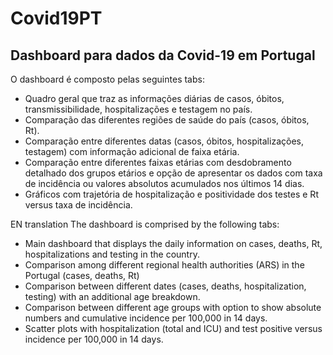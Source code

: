# Covid19PT
## Dashboard para dados da Covid-19 em Portugal

O dashboard é composto pelas seguintes tabs: 
* Quadro geral que traz as informações diárias de casos, óbitos, transmissibilidade, hospitalizações e testagem no país. 
* Comparação das diferentes regiões de saúde do país (casos, óbitos, Rt).
* Comparação entre diferentes datas (casos, óbitos, hospitalizações, testagem) com informação adicional de faixa etária.
* Comparação entre diferentes faixas etárias com desdobramento detalhado dos grupos etários e opção de apresentar os dados 
com taxa de incidência ou valores absolutos acumulados nos últimos 14 dias.
* Gráficos com trajetória de hospitalização e positividade dos testes e Rt versus taxa de incidência. 

EN translation
The dashboard is comprised by the following tabs:

* Main dashboard that displays the daily information on cases, deaths, Rt, hospitalizations and testing in the country.
* Comparison among different regional health authorities (ARS) in the Portugal (cases, deaths, Rt)
* Comparison between different dates (cases, deaths, hospitalization, testing) with an additional age breakdown.
* Comparison between different age groups with option to show absolute numbers and cumulative incidence per 100,000 in 14 days.
* Scatter plots with hospitalization (total and ICU) and test positive versus incidence per 100,000 in 14 days.
